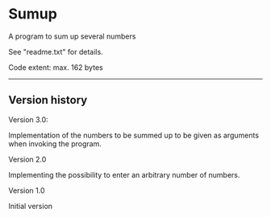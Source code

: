 # Sumup
A program to sum up several numbers

See "readme.txt" for details.

Code extent: max. 162 bytes

------------------

Version history
---------------

Version 3.0:

Implementation of the numbers to be summed up to be given as arguments when
invoking the program.


Version 2.0

Implementing the possibility to enter an arbitrary number of numbers.


Version 1.0

Initial version
